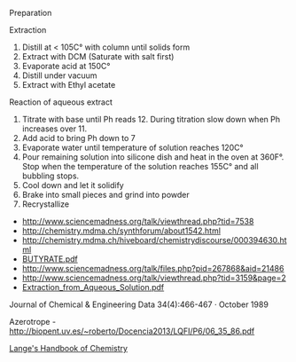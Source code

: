 Preparation


Extraction

1. Distill at < 105C° with column until solids form 
2. Extract with DCM (Saturate with salt first)
3. Evaporate acid at 150C°
4. Distill under vacuum
5. Extract with Ethyl acetate

Reaction of aqueous extract
1. Titrate with base until Ph reads 12. During titration slow down when Ph increases over 11.
2. Add acid to bring Ph down to 7
3. Evaporate water until temperature of solution reaches 120C°
4. Pour remaining solution into silicone dish and heat in the oven at 360F°. Stop when the temperature of the solution reaches 155C° and  all bubbling stops.
5. Cool down and let it solidify
6. Brake into small pieces and grind into powder
7. Recrystallize


- http://www.sciencemadness.org/talk/viewthread.php?tid=7538
- http://chemistry.mdma.ch/synthforum/about1542.html
- http://chemistry.mdma.ch/hiveboard/chemistrydiscourse/000394630.html
- [BUTYRATE.pdf](http://www.swgdrug.org/Monographs/GAMMA-HYDROXYBUTYRATE.pdf)
- http://www.sciencemadness.org/talk/files.php?pid=267868&aid=21486
- http://www.sciencemadness.org/talk/viewthread.php?tid=3159&page=2
- [Extraction_from_Aqueous_Solution.pdf](http://www.sciencemadness.org/talk/files.php?pid=267868&aid=21486 )
 

Journal of Chemical & Engineering Data 34(4):466-467 · October 1989

Azerotrope - http://biopent.uv.es/~roberto/Docencia2013/LQFI/P6/06_35_86.pdf 

[Lange's Handbook of Chemistry](http://fptl.ru/biblioteka/spravo4niki/dean.pdf)


